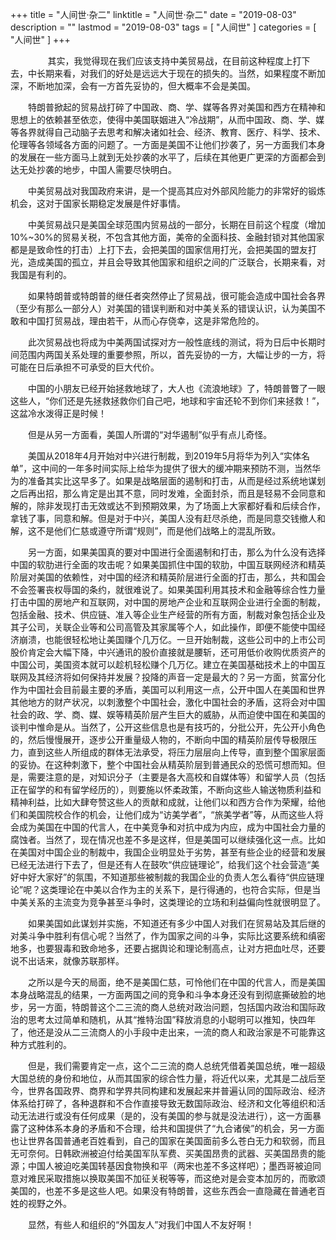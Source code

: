 +++
title = "人间世·杂二"
linktitle = "人间世·杂二"
date = "2019-08-03"
description = ""
lastmod = "2019-08-03"
tags = [
    "人间世"
]
categories = [
    "人间世"
]
+++


<!--more-->

　　&nbsp;&nbsp;&nbsp;&nbsp;&nbsp;&nbsp;&nbsp;&nbsp;其实，我觉得现在我们应该支持中美贸易战，在目前这种程度上打下去，中长期来看，对我们的好处是远远大于现在的损失的。当然，如果程度不断加深，不断地加深，会有一方首先妥协的，但大概率不会是美国。

　　特朗普掀起的贸易战打碎了中国政、商、学、媒等各界对美国和西方在精神和思想上的依赖甚至依恋，使得中美国联姻进入“冷战期”，从而中国政、商、学、媒等各界就得自己动脑子去思考和解决诸如社会、经济、教育、医疗、科学、技术、伦理等各领域各方面的问题了。一方面是美国不让他们抄袭了，另一方面我们本身的发展在一些方面马上就到无处抄袭的水平了，后续在其他更广更深的方面都会到达无处抄袭的地步，中国人需要尽快明白。

　　中美贸易战对我国政府来讲，是一个提高其应对外部风险能力的非常好的锻炼机会，这对于国家长期稳定发展是件好事情。

　　中美贸易战只是美国全球范围内贸易战的一部分，长期在目前这个程度（增加10%~30%的贸易关税，不包含其他方面，美帝的全面科技、金融封锁对其他国家都是是致命性的打击）上打下去，会把美国的国家信用打光，会把美国的盟友打光，造成美国的孤立，并且会导致其他国家和组织之间的广泛联合，长期来看，对我国是有利的。

　　如果特朗普或特朗普的继任者突然停止了贸易战，很可能会造成中国社会各界（至少有那么一部分人）对美国的错误判断和对中美关系的错误认识，认为美国不敢和中国打贸易战，理由若干，从而心存侥幸，这是非常危险的。

　　此次贸易战也将成为中美两国试探对方一般性底线的测试，将为日后中长期时间范围内两国关系处理的重要参照，所以，首先妥协的一方，大幅让步的一方，将可能在日后承担不可承受的巨大代价。

　　中国的小朋友已经开始拯救地球了，大人也《流浪地球》了，特朗普瞥了一眼这些人，“你们还是先拯救拯救你们自己吧，地球和宇宙还轮不到你们来拯救！”，这盆冷水泼得正是时候！

　　但是从另一方面看，美国人所谓的“对华遏制”似乎有点儿奇怪。

　　美国从2018年4月开始对中兴进行制裁，到2019年5月将华为列入“实体名单”，这中间的一年多时间实际上给华为提供了很大的缓冲期来预防不测，当然华为的准备其实比这早多了。如果是战略层面的遏制和打击，从而是经过系统地谋划之后再出招，那么肯定是出其不意，同时发难，全面封杀，而且是轻易不会同意和解的，除非发现打击无效或达不到预期效果，为了场面上大家都好看和后续合作，拿钱了事，同意和解。但是对于中兴，美国人没有赶尽杀绝，而是同意交钱撤人和解，这不是他们仁慈或遵守所谓“规则”，而是他们战略上的混乱所致。

　　另一方面，如果美国真的要对中国进行全面遏制和打击，那么为什么没有选择中国的软肋进行全面的攻击呢？如果美国抓住中国的软肋，中国互联网经济和精英阶层对美国的依赖性，对中国的经济和精英阶层进行全面的打击，那么，共和国会不会签署丧权辱国的条约，就很难说了。如果美国利用其技术和金融等综合性力量打击中国的房地产和互联网，对中国的房地产企业和互联网企业进行全面的制裁，包括金融、技术、供应链、准入等企业生产经营的所有方面，制裁对象包括企业及其子公司，关联企业等和公司高管及其家属等个人，如此操作，即便不能使中国经济崩溃，也能很轻松地让美国赚个几万亿。一旦开始制裁，这些公司中的上市公司股价肯定会大幅下降，中兴通讯的股价直接就是腰斩，还可用低价收购优质资产的中国公司，美国资本就可以趁机轻松赚个几万亿。建立在美国基础技术上的中国互联网及其经济将如何保持并发展？投降的声音一定是最大的？另一方面，贫富分化作为中国社会目前最主要的矛盾，美国可以利用这一点，公开中国人在美国和世界其他地方的财产状况，以刺激整个中国社会，激化中国社会的矛盾，这将会对中国社会的政、学、商、媒、娱等精英阶层产生巨大的威胁，从而迫使中国在和美国的谈判中惟命是从。当然了，公开这些信息也是有技巧的，分批公开，先公开小角色的，然后慢慢展开，逐步公开重量级人物的，不断向中国的精英阶层传导极限压力，直到这些人所组成的群体无法承受，将压力层层向上传导，直到整个国家层面的妥协。在这种刺激下，整个中国社会从精英阶层到普通民众的恐慌可想而知。但是，需要注意的是，对知识分子（主要是各大高校和自媒体等）和留学人员（包括正在留学的和有留学经历的），则要施以怀柔政策，不断向这些人输送物质利益和精神利益，比如大肆夸赞这些人的贡献和成就，让他们以和西方合作为荣耀，给他们和美国院校合作的机会，让他们成为“访美学者”，“旅美学者”等，从而这些人将会成为美国在中国的代言人，在中美竞争和对抗中成为内应，成为中国社会力量的腐蚀者。当然了，现在情况也差不多是这样，但是美国可以继续强化这一点。比如在美国对中国企业的制裁中，我国企业明显处于劣势，甚至有些企业的经营和发展已经无法进行下去了，但是还有人在鼓吹“供应链理论”，给我们这个社会营造“美好中好大家好”的氛围，不知道那些被制裁的我国企业的负责人怎么看待“供应链理论”呢？这类理论在中美以合作为主的关系下，是行得通的，也符合实际，但是当中美关系的主流变为竞争甚至斗争时，这类理论的立场和利益偏向性就很明显了。

　　如果美国如此谋划并实施，不知道还有多少中国人对我们在贸易站及其后继的对美斗争中胜利有信心呢？当然了，作为国家之间的斗争，实际比这要系统和缜密地多，也要狠毒和致命地多，还要占据舆论和理论制高点，让对方把血吐尽，还要说不出话来，就像苏联那样。

　　之所以是今天的局面，绝不是美国仁慈，可怜他们在中国的代言人，而是美国本身战略混乱的结果，一方面两国之间的竞争和斗争本身还没有到彻底撕破脸的地步，另一方面，特朗普这个二三流的商人总统对政治问题，包括国内政治和国际政治的思考太过简单和随机，从其“推特治国”释放消息的小聪明可以推知，快四年了，他还是没从二三流商人的小手段中走出来，一流的商人和政治家是不可能靠这种方式胜利的。

　　但是，我们需要肯定一点，这个二三流的商人总统凭借着美国总统，唯一超级大国总统的身份和地位，从而其国家的综合性力量，将近代以来，尤其是二战后至今，世界各国政界、商界和学界共同构建和发展起来并普遍认同的国际政治、经济体系给打碎了，各种退群和不合作直接导致无数国际政治、经济和文化等组织和活动无法进行或没有任何成果（是的，没有美国的参与就是没法进行），这一方面暴露了这种体系本身的矛盾和不合理，给共和国提供了“九合诸侯”的机会，另一方面也让世界各国普通老百姓看到，自己的国家在美国面前多么苍白无力和软弱，而且无可奈何。日韩欧洲被迫付给美国军队军费、买美国昂贵的武器、买美国昂贵的能源；中国人被迫吃美国转基因食物换和平（两宋也差不多这样吧）；墨西哥被迫同意对难民采取措施以换取美国不加征关税等等，而这绝对是会变本加厉的，而歌颂美国的，也差不多是这些人吧。如果没有特朗普，这些东西会一直隐藏在普通老百姓的视野之外。

　　显然，有些人和组织的“外国友人”对我们中国人不友好啊！

